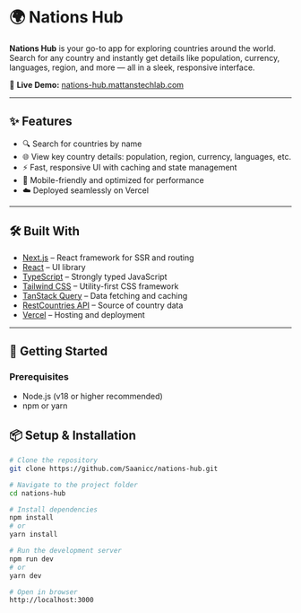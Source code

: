# 🌍 Nations Hub

**Nations Hub** is your go-to app for exploring countries around the world. Search for any country and instantly get details like population, currency, languages, region, and more — all in a sleek, responsive interface.

🔗 **Live Demo:** [nations-hub.mattanstechlab.com](https://nations-hub.mattanstechlab.com/)

---

## ✨ Features

- 🔍 Search for countries by name
- 🌐 View key country details: population, region, currency, languages, etc.
- ⚡️ Fast, responsive UI with caching and state management
- 📱 Mobile-friendly and optimized for performance
- ☁️ Deployed seamlessly on Vercel

---

## 🛠️ Built With

- [Next.js](https://nextjs.org/) – React framework for SSR and routing
- [React](https://reactjs.org/) – UI library
- [TypeScript](https://www.typescriptlang.org/) – Strongly typed JavaScript
- [Tailwind CSS](https://tailwindcss.com/) – Utility-first CSS framework
- [TanStack Query](https://tanstack.com/query/latest) – Data fetching and caching
- [RestCountries API](https://restcountries.com/) – Source of country data
- [Vercel](https://vercel.com/) – Hosting and deployment

---

## 🚀 Getting Started

### Prerequisites

- Node.js (v18 or higher recommended)
- npm or yarn

## 📦 Setup & Installation
```sh
# Clone the repository
git clone https://github.com/Saanicc/nations-hub.git

# Navigate to the project folder
cd nations-hub

# Install dependencies
npm install
# or
yarn install

# Run the development server
npm run dev
# or
yarn dev

# Open in browser
http://localhost:3000
```
